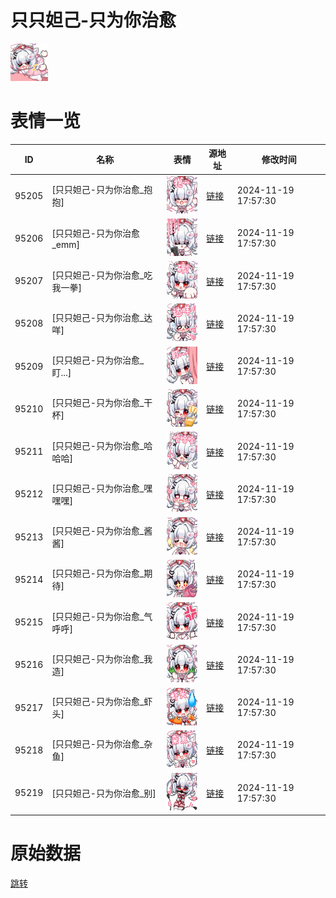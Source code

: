 # 只只妲己-只为你治愈

<img src="./cover.png" height="60" alt="cover" />

# 表情一览

|ID|名称|表情|源地址|修改时间|
|----|----|----|----|----|
|95205|[只只妲己-只为你治愈_抱抱]|<img src="./pic/095205_%5B只只妲己-只为你治愈_抱抱%5D.png" height="60" alt="抱抱"/>|[链接](https://i0.hdslb.com/bfs/garb/29394eb4be5c85d02580c31dcc2a1874b7116e99.png)|2024-11-19 17:57:30|
|95206|[只只妲己-只为你治愈_emm]|<img src="./pic/095206_%5B只只妲己-只为你治愈_emm%5D.png" height="60" alt="emm"/>|[链接](https://i0.hdslb.com/bfs/garb/836374e6a417eef394fb878d11d8f6f0ae3667d8.png)|2024-11-19 17:57:30|
|95207|[只只妲己-只为你治愈_吃我一拳]|<img src="./pic/095207_%5B只只妲己-只为你治愈_吃我一拳%5D.png" height="60" alt="吃我一拳"/>|[链接](https://i0.hdslb.com/bfs/garb/f3080337f4057aa3affbe9a1e11dd048d1475f74.png)|2024-11-19 17:57:30|
|95208|[只只妲己-只为你治愈_达咩]|<img src="./pic/095208_%5B只只妲己-只为你治愈_达咩%5D.png" height="60" alt="达咩"/>|[链接](https://i0.hdslb.com/bfs/garb/4688e3bf50e1d106e4556e47a71a8c8d48361d4d.png)|2024-11-19 17:57:30|
|95209|[只只妲己-只为你治愈_盯...]|<img src="./pic/095209_%5B只只妲己-只为你治愈_盯...%5D.png" height="60" alt="盯..."/>|[链接](https://i0.hdslb.com/bfs/garb/ce15ffae4705ea4a3401e45b0c0d3451d2717b83.png)|2024-11-19 17:57:30|
|95210|[只只妲己-只为你治愈_干杯]|<img src="./pic/095210_%5B只只妲己-只为你治愈_干杯%5D.png" height="60" alt="干杯"/>|[链接](https://i0.hdslb.com/bfs/garb/f94ad393e5906ddca7325dfbf0274c6c5f851693.png)|2024-11-19 17:57:30|
|95211|[只只妲己-只为你治愈_哈哈哈]|<img src="./pic/095211_%5B只只妲己-只为你治愈_哈哈哈%5D.png" height="60" alt="哈哈哈"/>|[链接](https://i0.hdslb.com/bfs/garb/be455b4cb97cb6a0b4abd93624b71c659dbb29bd.png)|2024-11-19 17:57:30|
|95212|[只只妲己-只为你治愈_嘿嘿嘿]|<img src="./pic/095212_%5B只只妲己-只为你治愈_嘿嘿嘿%5D.png" height="60" alt="嘿嘿嘿"/>|[链接](https://i0.hdslb.com/bfs/garb/49842029c0804aca92e4597002188aee1cf11e49.png)|2024-11-19 17:57:30|
|95213|[只只妲己-只为你治愈_酱酱]|<img src="./pic/095213_%5B只只妲己-只为你治愈_酱酱%5D.png" height="60" alt="酱酱"/>|[链接](https://i0.hdslb.com/bfs/garb/05dbf14f0bbaeffffca0458e22f35fcfe2147854.png)|2024-11-19 17:57:30|
|95214|[只只妲己-只为你治愈_期待]|<img src="./pic/095214_%5B只只妲己-只为你治愈_期待%5D.png" height="60" alt="期待"/>|[链接](https://i0.hdslb.com/bfs/garb/4d11081db25aecbc220e037f2620afd6ac816f5d.png)|2024-11-19 17:57:30|
|95215|[只只妲己-只为你治愈_气呼呼]|<img src="./pic/095215_%5B只只妲己-只为你治愈_气呼呼%5D.png" height="60" alt="气呼呼"/>|[链接](https://i0.hdslb.com/bfs/garb/03f8c9f0e64a73008107c36c5ef3c741d4782134.png)|2024-11-19 17:57:30|
|95216|[只只妲己-只为你治愈_我造]|<img src="./pic/095216_%5B只只妲己-只为你治愈_我造%5D.png" height="60" alt="我造"/>|[链接](https://i0.hdslb.com/bfs/garb/8fb0ae0a50eca2e162a7250dce77af99fa987bc4.png)|2024-11-19 17:57:30|
|95217|[只只妲己-只为你治愈_虾头]|<img src="./pic/095217_%5B只只妲己-只为你治愈_虾头%5D.png" height="60" alt="虾头"/>|[链接](https://i0.hdslb.com/bfs/garb/4b13a2fdd91a600a6e3fceeceecfd6d8b511d4d1.png)|2024-11-19 17:57:30|
|95218|[只只妲己-只为你治愈_杂鱼]|<img src="./pic/095218_%5B只只妲己-只为你治愈_杂鱼%5D.png" height="60" alt="杂鱼"/>|[链接](https://i0.hdslb.com/bfs/garb/04c99131f81b14420c27d82f85763e0247d48dd3.png)|2024-11-19 17:57:30|
|95219|[只只妲己-只为你治愈_别]|<img src="./pic/095219_%5B只只妲己-只为你治愈_别%5D.png" height="60" alt="别"/>|[链接](https://i0.hdslb.com/bfs/garb/d65c9559112fee7710d90761e499a020c5d698f2.png)|2024-11-19 17:57:30|

# 原始数据

[跳转](./raw.json)

